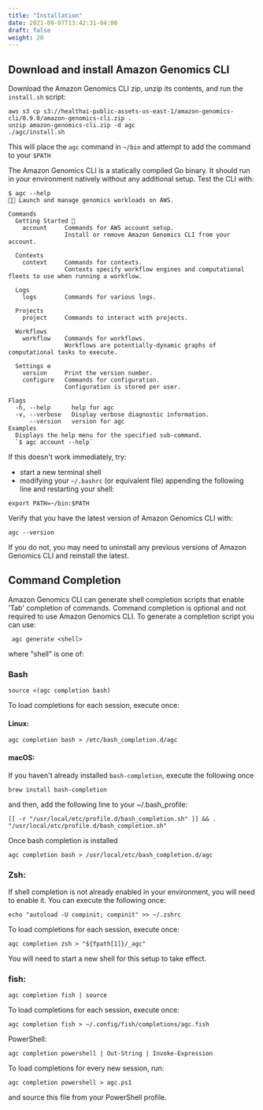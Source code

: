 ```yaml
---
title: "Installation"
date: 2021-09-07T13:42:31-04:00
draft: false
weight: 20
---
```


## Download and install Amazon Genomics CLI

Download the Amazon Genomics CLI zip, unzip its contents, and run the `install.sh` script:

```
aws s3 cp s3://healthai-public-assets-us-east-1/amazon-genomics-cli/0.9.0/amazon-genomics-cli.zip .
unzip amazon-genomics-cli.zip -d agc
./agc/install.sh
```

This will place the `agc` command in `~/bin` and attempt to add the command to your `$PATH`

The Amazon Genomics CLI is a statically compiled Go binary. It should run in your environment natively without any additional setup. Test the CLI with:

```
$ agc --help
👩🧬 Launch and manage genomics workloads on AWS.

Commands
  Getting Started 🌱
    account     Commands for AWS account setup.
                Install or remove Amazon Genomics CLI from your account.

  Contexts
    context     Commands for contexts.
                Contexts specify workflow engines and computational fleets to use when running a workflow.

  Logs
    logs        Commands for various logs.

  Projects
    project     Commands to interact with projects.

  Workflows
    workflow    Commands for workflows.
                Workflows are potentially-dynamic graphs of computational tasks to execute.

  Settings ⚙️
    version     Print the version number.
    configure   Commands for configuration.
                Configuration is stored per user.

Flags
  -h, --help      help for agc
  -v, --verbose   Display verbose diagnostic information.
      --version   version for agc
Examples
  Displays the help menu for the specified sub-command.
  `$ agc account --help`
```

If this doesn't work immediately, try:

* start a new terminal shell
* modifying your `~/.bashrc` (or equivalent file) appending the following line and restarting your shell:

```
export PATH=~/bin:$PATH
```

Verify that you have the latest version of Amazon Genomics CLI with:

```
agc --version
```

If you do not, you may need to uninstall any previous versions of Amazon Genomics CLI and reinstall the latest.

## Command Completion

Amazon Genomics CLI can generate shell completion scripts that enable 'Tab' completion of commands. 
Command completion is optional and not required to use Amazon Genomics CLI. To generate a completion script you can use:

```shell
 agc generate <shell>
``` 

where "shell" is one of:

### Bash

```shell
source <(agc completion bash)
```

To load completions for each session, execute once:
#### Linux:
```shell
agc completion bash > /etc/bash_completion.d/agc
```

#### macOS:

If you haven't already installed `bash-completion`, execute the following once

```shell
brew install bash-completion
```

and then, add the following line to your ~/.bash_profile:

```shell
[[ -r "/usr/local/etc/profile.d/bash_completion.sh" ]] && . "/usr/local/etc/profile.d/bash_completion.sh"
```

Once bash completion is installed

```shell
agc completion bash > /usr/local/etc/bash_completion.d/agc
```



### Zsh:

If shell completion is not already enabled in your environment, you will need to enable it.  You can execute the following once:

```shell
echo "autoload -U compinit; compinit" >> ~/.zshrc
```

To load completions for each session, execute once:

```shell
agc completion zsh > "${fpath[1]}/_agc"
```

You will need to start a new shell for this setup to take effect.

### fish:

```shell
agc completion fish | source
```

To load completions for each session, execute once:
```shell
agc completion fish > ~/.config/fish/completions/agc.fish
```
PowerShell:

```shell
agc completion powershell | Out-String | Invoke-Expression
```

To load completions for every new session, run:

```shell
agc completion powershell > agc.ps1
```

and source this file from your PowerShell profile.
